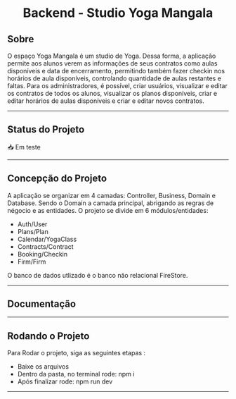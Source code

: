 
<h1 align="center">
     Backend - Studio Yoga Mangala
</h1>

##  Sobre

O espaço Yoga Mangala é um studio de Yoga. Dessa forma, a aplicação permite aos alunos verem as informações de seus contratos como aulas disponíveis e data de encerramento, permitindo também fazer checkin nos horários de aula disponíveis, controlando quantidade de aulas restantes e faltas. Para os administradores, é possível, criar usuários, visualizar e editar os contratos de todos os alunos, visualizar os planos disponíveis, criar e editar horários de aulas disponíveis e criar e editar novos contratos.

---
##  Status do Projeto

📥 Em teste 

---

## Concepção do Projeto


A aplicação se organizar em 4 camadas: Controller, Business, Domain e Database. Sendo o Domain a camada principal, abrigando as regras de négocio e as entidades. O projeto se divide em 6 módulos/entidades:
 - Auth/User
 - Plans/Plan
 - Calendar/YogaClass
 - Contracts/Contract
 - Booking/Checkin
 - Firm/Firm


O banco de dados utlizado é o banco não relacional FireStore. 

---

## Documentação


---
## Rodando o Projeto


Para Rodar o projeto, siga as seguintes etapas :

- Baixe os arquivos
- Dentro da pasta, no terminal rode: npm i
- Após finalizar rode: npm run dev

---
